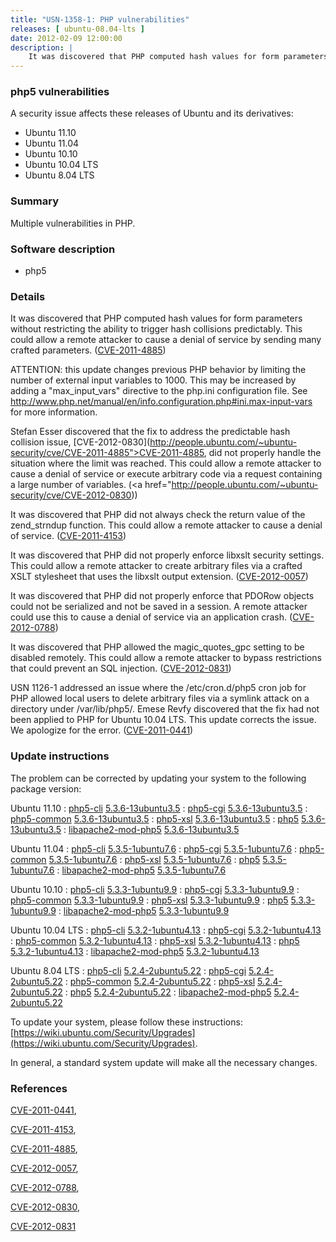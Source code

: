 ```yaml
---
title: "USN-1358-1: PHP vulnerabilities"
releases: [ ubuntu-08.04-lts ]
date: 2012-02-09 12:00:00
description: |
    It was discovered that PHP computed hash values for form parameters without restricting the ability to trigger hash collisions predictably. This could allow a remote attacker to cause a denial of service by sending many crafted parameters. ([CVE-2011-4885](http://people.ubuntu.com/~ubuntu-security/cve/CVE-2011-4885))
--- 
```

 
### php5 vulnerabilities

A security issue affects these releases of Ubuntu and its derivatives:

* Ubuntu 11.10
* Ubuntu 11.04
* Ubuntu 10.10
* Ubuntu 10.04 LTS
* Ubuntu 8.04 LTS

### Summary

Multiple vulnerabilities in PHP. 

### Software description

* php5 

### Details

It was discovered that PHP computed hash values for form parameters without restricting the ability to trigger hash collisions predictably. This could allow a remote attacker to cause a denial of service by sending many crafted parameters. ([CVE-2011-4885](http://people.ubuntu.com/~ubuntu-security/cve/CVE-2011-4885))

ATTENTION: this update changes previous PHP behavior by limiting the number of external input variables to 1000. This may be increased by adding a &quot;max_input_vars&quot; directive to the php.ini configuration file. See http://www.php.net/manual/en/info.configuration.php#ini.max-input-vars for more information.

Stefan Esser discovered that the fix to address the predictable hash collision issue, [CVE-2012-0830](http://people.ubuntu.com/~ubuntu-security/cve/CVE-2011-4885">CVE-2011-4885</a>, did not properly handle the situation where the limit was reached. This could allow a remote attacker to cause a denial of service or execute arbitrary code via a request containing a large number of variables. (<a href="http://people.ubuntu.com/~ubuntu-security/cve/CVE-2012-0830))

It was discovered that PHP did not always check the return value of the zend_strndup function. This could allow a remote attacker to cause a denial of service. ([CVE-2011-4153](http://people.ubuntu.com/~ubuntu-security/cve/CVE-2011-4153))

It was discovered that PHP did not properly enforce libxslt security settings. This could allow a remote attacker to create arbitrary files via a crafted XSLT stylesheet that uses the libxslt output extension. ([CVE-2012-0057](http://people.ubuntu.com/~ubuntu-security/cve/CVE-2012-0057))

It was discovered that PHP did not properly enforce that PDORow objects could not be serialized and not be saved in a session. A remote attacker could use this to cause a denial of service via an application crash. ([CVE-2012-0788](http://people.ubuntu.com/~ubuntu-security/cve/CVE-2012-0788))

It was discovered that PHP allowed the magic_quotes_gpc setting to be disabled remotely. This could allow a remote attacker to bypass restrictions that could prevent an SQL injection. ([CVE-2012-0831](http://people.ubuntu.com/~ubuntu-security/cve/CVE-2012-0831))

USN 1126-1 addressed an issue where the /etc/cron.d/php5 cron job for PHP allowed local users to delete arbitrary files via a symlink attack on a directory under /var/lib/php5/. Emese Revfy discovered that the fix had not been applied to PHP for Ubuntu 10.04 LTS. This update corrects the issue. We apologize for the error. ([CVE-2011-0441](http://people.ubuntu.com/~ubuntu-security/cve/CVE-2011-0441)) 

### Update instructions

The problem can be corrected by updating your system to the following package version:

Ubuntu 11.10
 : [php5-cli](https://launchpad.net/ubuntu/+source/php5) <span> [5.3.6-13ubuntu3.5](https://launchpad.net/ubuntu/+source/php5/5.3.6-13ubuntu3.5) </span> 
 : [php5-cgi](https://launchpad.net/ubuntu/+source/php5) <span> [5.3.6-13ubuntu3.5](https://launchpad.net/ubuntu/+source/php5/5.3.6-13ubuntu3.5) </span> 
 : [php5-common](https://launchpad.net/ubuntu/+source/php5) <span> [5.3.6-13ubuntu3.5](https://launchpad.net/ubuntu/+source/php5/5.3.6-13ubuntu3.5) </span> 
 : [php5-xsl](https://launchpad.net/ubuntu/+source/php5) <span> [5.3.6-13ubuntu3.5](https://launchpad.net/ubuntu/+source/php5/5.3.6-13ubuntu3.5) </span> 
 : [php5](https://launchpad.net/ubuntu/+source/php5) <span> [5.3.6-13ubuntu3.5](https://launchpad.net/ubuntu/+source/php5/5.3.6-13ubuntu3.5) </span> 
 : [libapache2-mod-php5](https://launchpad.net/ubuntu/+source/php5) <span> [5.3.6-13ubuntu3.5](https://launchpad.net/ubuntu/+source/php5/5.3.6-13ubuntu3.5) </span> 

Ubuntu 11.04
 : [php5-cli](https://launchpad.net/ubuntu/+source/php5) <span> [5.3.5-1ubuntu7.6](https://launchpad.net/ubuntu/+source/php5/5.3.5-1ubuntu7.6) </span> 
 : [php5-cgi](https://launchpad.net/ubuntu/+source/php5) <span> [5.3.5-1ubuntu7.6](https://launchpad.net/ubuntu/+source/php5/5.3.5-1ubuntu7.6) </span> 
 : [php5-common](https://launchpad.net/ubuntu/+source/php5) <span> [5.3.5-1ubuntu7.6](https://launchpad.net/ubuntu/+source/php5/5.3.5-1ubuntu7.6) </span> 
 : [php5-xsl](https://launchpad.net/ubuntu/+source/php5) <span> [5.3.5-1ubuntu7.6](https://launchpad.net/ubuntu/+source/php5/5.3.5-1ubuntu7.6) </span> 
 : [php5](https://launchpad.net/ubuntu/+source/php5) <span> [5.3.5-1ubuntu7.6](https://launchpad.net/ubuntu/+source/php5/5.3.5-1ubuntu7.6) </span> 
 : [libapache2-mod-php5](https://launchpad.net/ubuntu/+source/php5) <span> [5.3.5-1ubuntu7.6](https://launchpad.net/ubuntu/+source/php5/5.3.5-1ubuntu7.6) </span> 

Ubuntu 10.10
 : [php5-cli](https://launchpad.net/ubuntu/+source/php5) <span> [5.3.3-1ubuntu9.9](https://launchpad.net/ubuntu/+source/php5/5.3.3-1ubuntu9.9) </span> 
 : [php5-cgi](https://launchpad.net/ubuntu/+source/php5) <span> [5.3.3-1ubuntu9.9](https://launchpad.net/ubuntu/+source/php5/5.3.3-1ubuntu9.9) </span> 
 : [php5-common](https://launchpad.net/ubuntu/+source/php5) <span> [5.3.3-1ubuntu9.9](https://launchpad.net/ubuntu/+source/php5/5.3.3-1ubuntu9.9) </span> 
 : [php5-xsl](https://launchpad.net/ubuntu/+source/php5) <span> [5.3.3-1ubuntu9.9](https://launchpad.net/ubuntu/+source/php5/5.3.3-1ubuntu9.9) </span> 
 : [php5](https://launchpad.net/ubuntu/+source/php5) <span> [5.3.3-1ubuntu9.9](https://launchpad.net/ubuntu/+source/php5/5.3.3-1ubuntu9.9) </span> 
 : [libapache2-mod-php5](https://launchpad.net/ubuntu/+source/php5) <span> [5.3.3-1ubuntu9.9](https://launchpad.net/ubuntu/+source/php5/5.3.3-1ubuntu9.9) </span> 

Ubuntu 10.04 LTS
 : [php5-cli](https://launchpad.net/ubuntu/+source/php5) <span> [5.3.2-1ubuntu4.13](https://launchpad.net/ubuntu/+source/php5/5.3.2-1ubuntu4.13) </span> 
 : [php5-cgi](https://launchpad.net/ubuntu/+source/php5) <span> [5.3.2-1ubuntu4.13](https://launchpad.net/ubuntu/+source/php5/5.3.2-1ubuntu4.13) </span> 
 : [php5-common](https://launchpad.net/ubuntu/+source/php5) <span> [5.3.2-1ubuntu4.13](https://launchpad.net/ubuntu/+source/php5/5.3.2-1ubuntu4.13) </span> 
 : [php5-xsl](https://launchpad.net/ubuntu/+source/php5) <span> [5.3.2-1ubuntu4.13](https://launchpad.net/ubuntu/+source/php5/5.3.2-1ubuntu4.13) </span> 
 : [php5](https://launchpad.net/ubuntu/+source/php5) <span> [5.3.2-1ubuntu4.13](https://launchpad.net/ubuntu/+source/php5/5.3.2-1ubuntu4.13) </span> 
 : [libapache2-mod-php5](https://launchpad.net/ubuntu/+source/php5) <span> [5.3.2-1ubuntu4.13](https://launchpad.net/ubuntu/+source/php5/5.3.2-1ubuntu4.13) </span> 

Ubuntu 8.04 LTS
 : [php5-cli](https://launchpad.net/ubuntu/+source/php5) <span> [5.2.4-2ubuntu5.22](https://launchpad.net/ubuntu/+source/php5/5.2.4-2ubuntu5.22) </span> 
 : [php5-cgi](https://launchpad.net/ubuntu/+source/php5) <span> [5.2.4-2ubuntu5.22](https://launchpad.net/ubuntu/+source/php5/5.2.4-2ubuntu5.22) </span> 
 : [php5-common](https://launchpad.net/ubuntu/+source/php5) <span> [5.2.4-2ubuntu5.22](https://launchpad.net/ubuntu/+source/php5/5.2.4-2ubuntu5.22) </span> 
 : [php5-xsl](https://launchpad.net/ubuntu/+source/php5) <span> [5.2.4-2ubuntu5.22](https://launchpad.net/ubuntu/+source/php5/5.2.4-2ubuntu5.22) </span> 
 : [php5](https://launchpad.net/ubuntu/+source/php5) <span> [5.2.4-2ubuntu5.22](https://launchpad.net/ubuntu/+source/php5/5.2.4-2ubuntu5.22) </span> 
 : [libapache2-mod-php5](https://launchpad.net/ubuntu/+source/php5) <span> [5.2.4-2ubuntu5.22](https://launchpad.net/ubuntu/+source/php5/5.2.4-2ubuntu5.22) </span> 

To update your system, please follow these instructions: [https://wiki.ubuntu.com/Security/Upgrades](https://wiki.ubuntu.com/Security/Upgrades).

In general, a standard system update will make all the necessary changes. 

### References

 [CVE-2011-0441](http://people.ubuntu.com/~ubuntu-security/cve/CVE-2011-0441), 

 [CVE-2011-4153](http://people.ubuntu.com/~ubuntu-security/cve/CVE-2011-4153), 

 [CVE-2011-4885](http://people.ubuntu.com/~ubuntu-security/cve/CVE-2011-4885), 

 [CVE-2012-0057](http://people.ubuntu.com/~ubuntu-security/cve/CVE-2012-0057), 

 [CVE-2012-0788](http://people.ubuntu.com/~ubuntu-security/cve/CVE-2012-0788), 

 [CVE-2012-0830](http://people.ubuntu.com/~ubuntu-security/cve/CVE-2012-0830), 

 [CVE-2012-0831](http://people.ubuntu.com/~ubuntu-security/cve/CVE-2012-0831)
 
